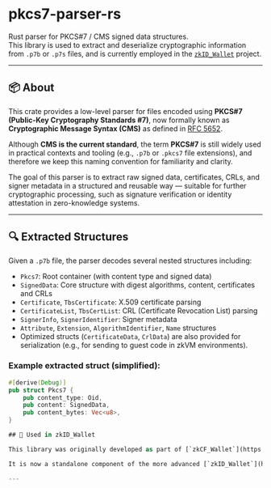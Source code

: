 # pkcs7-parser-rs

Rust parser for PKCS#7 / CMS signed data structures.  
This library is used to extract and deserialize cryptographic information from `.p7b` or `.p7s` files, and is currently employed in the [`zkID_Wallet`](https://github.com/zkid-org/zkID_Wallet) project.

---

## 📦 About

This crate provides a low-level parser for files encoded using **PKCS#7 (Public-Key Cryptography Standards #7)**, now formally known as **Cryptographic Message Syntax (CMS)** as defined in [RFC 5652](https://datatracker.ietf.org/doc/html/rfc5652).

Although **CMS is the current standard**, the term **PKCS#7** is still widely used in practical contexts and tooling (e.g., `.p7b` or `.pkcs7` file extensions), and therefore we keep this naming convention for familiarity and clarity.

The goal of this parser is to extract raw signed data, certificates, CRLs, and signer metadata in a structured and reusable way — suitable for further cryptographic processing, such as signature verification or identity attestation in zero-knowledge systems.

---

## 🔍 Extracted Structures

Given a `.p7b` file, the parser decodes several nested structures including:

- `Pkcs7`: Root container (with content type and signed data)
- `SignedData`: Core structure with digest algorithms, content, certificates and CRLs
- `Certificate`, `TbsCertificate`: X.509 certificate parsing
- `CertificateList`, `TbsCertList`: CRL (Certificate Revocation List) parsing
- `SignerInfo`, `SignerIdentifier`: Signer metadata
- `Attribute`, `Extension`, `AlgorithmIdentifier`, `Name` structures
- Optimized structs (`CertificateData`, `CrlData`) are also provided for serialization (e.g., for sending to guest code in zkVM environments).

### Example extracted struct (simplified):
```rust
#[derive(Debug)]
pub struct Pkcs7 {
    pub content_type: Oid,
    pub content: SignedData,
    pub content_bytes: Vec<u8>,
}

## 🔗 Used in zkID_Wallet

This library was originally developed as part of [`zkCF_Wallet`](https://github.com/paolo9921/zkCF_Wallet), a university thesis project focused on digital identity and zero-knowledge proof integration.

It is now a standalone component of the more advanced [`zkID_Wallet`](https://github.com/zkid-org/zkID_Wallet), a modular and privacy-preserving identity wallet that leverages zero-knowledge cryptography to prove identity attributes without revealing them.

---

